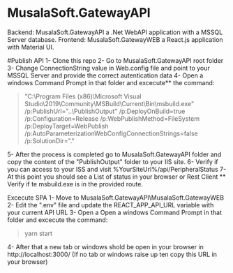 # MusalaSoft.GatewayAPI
Backend: MusalaSoft.GatewayAPI a .Net WebAPI application with a MSSQL Server database.
Frontend: MusalaSoft.GatewayWEB a React.js application with Material UI.

#Publish API
1- Clone this repo
2- Go to MusalaSoft.GatewayAPI root folder
3- Change ConnectionString value in Web.config file and point to your MSSQL Server and provide the correct autentication data
4- Open a windows Command Prompt in that folder and excecute** the command:
   > "C:\Program Files (x86)\Microsoft Visual Studio\2019\Community\MSBuild\Current\Bin\msbuild.exe" /p:PublishUrl="..\PublishOutput" /p:DeployOnBuild=true /p:Configuration=Release /p:WebPublishMethod=FileSystem /p:DeployTarget=WebPublish /p:AutoParameterizationWebConfigConnectionStrings=false /p:SolutionDir="."
   > 
5- After the process is completed go to MusalaSoft.GatewayAPI folder and copy the content of the "PublishOutput" folder to your IIS site.
6- Verify if you can access to your ISS and visit %YourSiteUrl%/api/PeripheralStatus 
7- At this point you should see a List of status in your browser or Rest Client
** Verify if te msbuild.exe is in the provided route.

Excecute SPA
1- Move to MusalaSoft.GatewayAPI\MusalaSoft.GatewayWEB
2- Edit the ".env" file and update the REACT_APP_API_URL variable with your current API URL
3- Open a Open a windows Command Prompt in that folder and excecute the command:
   > yarn start
   > 
4- After that a new tab or windows shold be open in your browser in http://localhost:3000/ (If no tab or windows raise up ten copy this URL in your browser)

   
